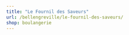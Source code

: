 ```yaml
---
title: "Le Fournil des Saveurs"
url: /bellengreville/le-fournil-des-saveurs/
shop: boulangerie
---
```

